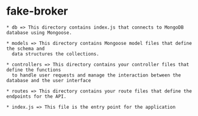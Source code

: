 # fake-broker

    * db => This directory contains index.js that connects to MongoDB database using Mongoose.

    * models => This directory contains Mongoose model files that define the schema and 
      data structures the collections.

    * controllers => This directory contains your controller files that define the functions 
      to handle user requests and manage the interaction between the database and the user interface

    * routes => This directory contains your route files that define the endpoints for the API.

    * index.js => This file is the entry point for the application
